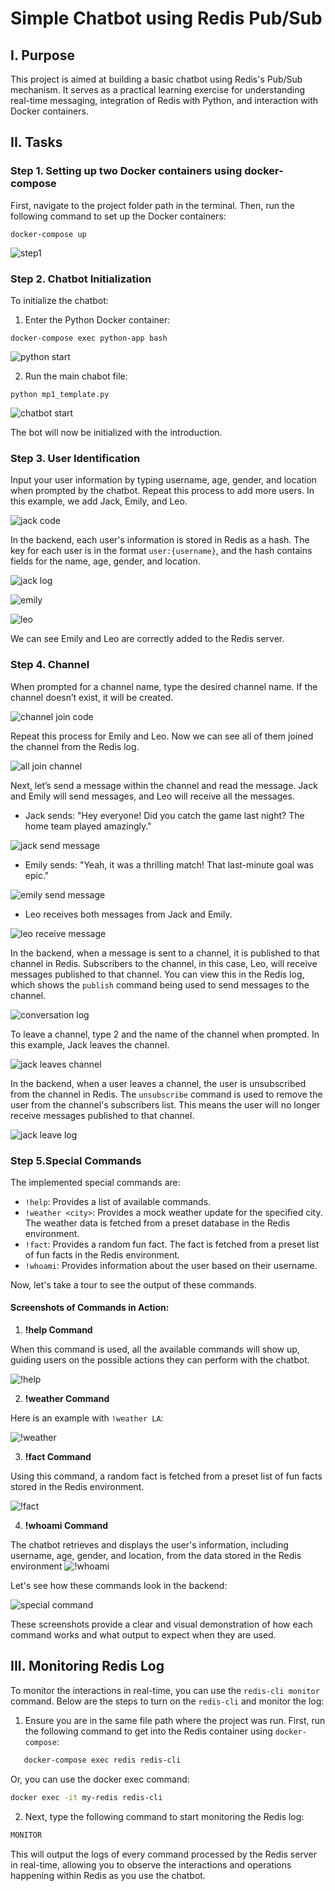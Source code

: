 # Simple Chatbot using Redis Pub/Sub

## I. Purpose
This project is aimed at building a basic chatbot using Redis's Pub/Sub mechanism. It serves as a practical learning exercise for understanding real-time messaging, integration of Redis with Python, and interaction with Docker containers.

## II. Tasks
### Step 1. Setting up two Docker containers using docker-compose 

First, navigate to the project folder path in the terminal. Then, run the following command to set up the Docker containers:

```
docker-compose up
```
![step1](https://github.com/minu803/redis-chatbot/assets/111295624/566597b0-6a6f-4826-8a1f-7a5847c8439d)


### Step 2. Chatbot Initialization

To initialize the chatbot:

1. Enter the Python Docker container:
```
docker-compose exec python-app bash
```
![python start](https://github.com/minu803/redis-chatbot/assets/111295624/1a329078-c1ba-465e-8de1-e5e14677bdd7)

2. Run the main chabot file:

```
python mp1_template.py
```
![chatbot start](https://github.com/minu803/redis-chatbot/assets/111295624/532241eb-5f2b-48d7-81f0-9a07b499ebb2)

The bot will now be initialized with the introduction.

### Step 3. User Identification

Input your user information by typing username, age, gender, and location when prompted by the chatbot. Repeat this process to add more users. In this example, we add Jack, Emily, and Leo.

![jack code](https://github.com/minu803/redis-chatbot/assets/111295624/ce4c8237-b1b9-4e43-be83-15e580e978a3)

In the backend, each user's information is stored in Redis as a hash. The key for each user is in the format `user:{username}`, and the hash contains fields for the name, age, gender, and location. 

![jack log](https://github.com/minu803/redis-chatbot/assets/111295624/d500a890-7f5c-4d3b-bac6-6667fae062d9)

![emily](https://github.com/minu803/redis-chatbot/assets/111295624/eb800725-8288-41a0-a747-be3c820f19dd)

![leo](https://github.com/minu803/redis-chatbot/assets/111295624/bfa94672-b772-4c20-a884-968913fe8323)

We can see Emily and Leo are correctly added to the Redis server.

### Step 4. Channel

When prompted for a channel name, type the desired channel name. If the channel doesn’t exist, it will be created.

![channel join code](https://github.com/minu803/redis-chatbot/assets/111295624/ad61ff6a-8e91-4229-826a-bbd45c975f4a)

Repeat this process for Emily and Leo. Now we can see all of them joined the channel from the Redis log.

![all join channel](https://github.com/minu803/redis-chatbot/assets/111295624/aa437482-140f-4fde-90b2-bcc28790f56e)

Next, let’s send a message within the channel and read the message. Jack and Emily will send messages, and Leo will receive all the messages.
- Jack sends: "Hey everyone! Did you catch the game last night? The home team played amazingly."

![jack send message](https://github.com/minu803/redis-chatbot/assets/111295624/f8aa9aeb-176e-4f28-ab3d-2aaab3b10be5)

- Emily sends: "Yeah, it was a thrilling match! That last-minute goal was epic."

![emily send message](https://github.com/minu803/redis-chatbot/assets/111295624/6b813537-0b8a-4120-a935-75d03ed2e331)

- Leo receives both messages from Jack and Emily.

![leo receive message](https://github.com/minu803/redis-chatbot/assets/111295624/a6484274-bf8f-40ea-8237-ba0358f89f76)

In the backend, when a message is sent to a channel, it is published to that channel in Redis. Subscribers to the channel, in this case, Leo, will receive messages published to that channel. You can view this in the Redis log, which shows the `publish` command being used to send messages to the channel.

![conversation log](https://github.com/minu803/redis-chatbot/assets/111295624/a5356be7-4110-4106-b697-11ef3372e71d)

To leave a channel, type 2 and the name of the channel when prompted. In this example, Jack leaves the channel.

![jack leaves channel](https://github.com/minu803/redis-chatbot/assets/111295624/eef1177a-a22f-4e83-b707-93a9f1c5a6b1)

In the backend, when a user leaves a channel, the user is unsubscribed from the channel in Redis. The `unsubscribe` command is used to remove the user from the channel's subscribers list. This means the user will no longer receive messages published to that channel. 

![jack leave log](https://github.com/minu803/redis-chatbot/assets/111295624/672b9fac-9462-4446-968b-57dfc746935e)

### Step 5.Special Commands

The implemented special commands are:

- `!help`: Provides a list of available commands.
- `!weather <city>`: Provides a mock weather update for the specified city. The weather data is fetched from a preset database in the Redis environment.
- `!fact`: Provides a random fun fact. The fact is fetched from a preset list of fun facts in the Redis environment.
- `!whoami`: Provides information about the user based on their username.

Now, let's take a  tour to see the output of these commands.

#### Screenshots of Commands in Action:

1. **!help Command**
   
When this command is used, all the available commands will show up, guiding users on the possible actions they can perform with the chatbot.

![!help](https://github.com/minu803/redis-chatbot/assets/111295624/bbbccb56-7387-4edd-ad6b-3b399203f8b0)

2. **!weather Command**

Here is an example with `!weather LA`:

![!weather](https://github.com/minu803/redis-chatbot/assets/111295624/e436a3b3-fe0f-4137-8d37-5dd1f30b705a)

3. **!fact Command**

Using this command, a random fact is fetched from a preset list of fun facts stored in the Redis environment.

![!fact](https://github.com/minu803/redis-chatbot/assets/111295624/4abd7235-5cb5-48e1-be0b-23eccaf2fe5b)

4. **!whoami Command**

The chatbot retrieves and displays the user's information, including username, age, gender, and location, from the data stored in the Redis environment
![!whoami](https://github.com/minu803/redis-chatbot/assets/111295624/e8f6d9e5-72d1-4970-97f9-5404158f8210)


Let's see how these commands look in the backend:

![special command](https://github.com/minu803/redis-chatbot/assets/111295624/aaf88ff2-0532-4011-a684-fdba92320de7)

These screenshots provide a clear and visual demonstration of how each command works and what output to expect when they are used.

## III. Monitoring Redis Log

To monitor the interactions in real-time, you can use the `redis-cli monitor` command. Below are the steps to turn on the `redis-cli` and monitor the log:

1. Ensure you are in the same file path where the project was run. First, run the following command to get into the Redis container using `docker-compose`:

```bash
   docker-compose exec redis redis-cli
```

Or, you can use the docker exec command:

```bash
docker exec -it my-redis redis-cli
```
2. Next, type the following command to start monitoring the Redis log:

```bash
MONITOR
```

This will output the logs of every command processed by the Redis server in real-time, allowing you to observe the interactions and operations happening within Redis as you use the chatbot.
